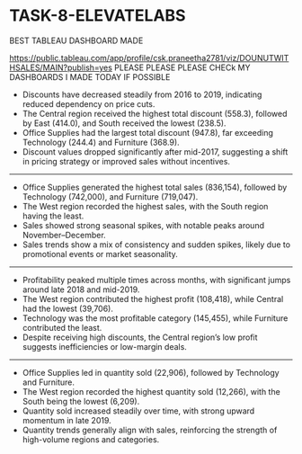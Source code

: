 # TASK-8-ELEVATELABS
BEST TABLEAU DASHBOARD MADE

https://public.tableau.com/app/profile/csk.praneetha2781/viz/DOUNUTWITHSALES/MAIN?publish=yes
PLEASE PLEASE PLEASE CHECk MY DASHBOARDS I MADE TODAY IF POSSIBLE



- Discounts have decreased steadily from 2016 to 2019, indicating reduced dependency on price cuts.
- The Central region received the highest total discount (558.3), followed by East (414.0), and South received the lowest (238.5).
- Office Supplies had the largest total discount (947.8), far exceeding Technology (244.4) and Furniture (368.9).
- Discount values dropped significantly after mid-2017, suggesting a shift in pricing strategy or improved sales without incentives.

---

- Office Supplies generated the highest total sales (836,154), followed by Technology (742,000), and Furniture (719,047).
- The West region recorded the highest sales, with the South region having the least.
- Sales showed strong seasonal spikes, with notable peaks around November–December.
- Sales trends show a mix of consistency and sudden spikes, likely due to promotional events or market seasonality.

---

- Profitability peaked multiple times across months, with significant jumps around late 2018 and mid-2019.
- The West region contributed the highest profit (108,418), while Central had the lowest (39,706).
- Technology was the most profitable category (145,455), while Furniture contributed the least.
- Despite receiving high discounts, the Central region’s low profit suggests inefficiencies or low-margin deals.

---

- Office Supplies led in quantity sold (22,906), followed by Technology and Furniture.
- The West region recorded the highest quantity sold (12,266), with the South being the lowest (6,209).
- Quantity sold increased steadily over time, with strong upward momentum in late 2019.
- Quantity trends generally align with sales, reinforcing the strength of high-volume regions and categories.

